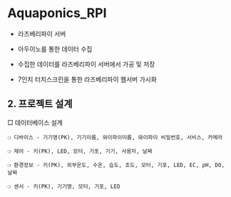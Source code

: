 # Aquaponics_RPI

 - 라즈베리파이 서버

 - 아두이노를 통한 데이터 수집

 - 수집한 데이터를 라즈베리파이 서버에서 가공 및 저장

 - 7인치 터치스크린을 통한 라즈베리파이 웹서버 가시화

## 2. 프로젝트 설계

□ 데이터베이스 설계
    
    ❍ 디바이스 - 기기명(PK), 기기이름, 와이파이이름, 와이파이 비밀번호, 서비스, 카메라
    
    ❍ 제어 - 키(PK), LED, 모터, 기포, 기기, 사용자, 날짜
    
    ❍ 환경정보 - 키(PK), 외부온도, 수온, 습도, 조도, 모터, 기포, LED, EC, pH, DO, 날짜

    ❍ 센서 - 키(PK), 기기명, 모터, 기포, LED
